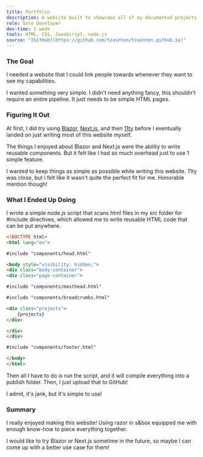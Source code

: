 ```yaml
---
title: Portfolio
description: A website built to showcase all of my documented projects.
role: Sole Developer
dev-time: 1 week
tools: HTML, CSS, JavaScript, node.js
source: "[GitHub](https://github.com/tzainten/tzainten.github.io)"
---
```


### The Goal

I needed a website that I could link people towards whenever they want to see my capabilities.

I wanted something very simple. I didn't need anything fancy, this shouldn't require an entire pipeline. It just needs to be simple HTML pages.

### Figuring It Out

At first, I did try using [Blazor](https://dotnet.microsoft.com/en-us/apps/aspnet/web-apps/blazor), [Next.js](https://nextjs.org/), and then [11ty](https://www.11ty.dev/) before I eventually landed on just writing most of this website myself.

The things I enjoyed about Blazor and Next.js were the ability to write reusable components. But it felt like I had so much overhead just to use 1 simple feature.

I wanted to keep things as simple as possible while writing this website. 11ty was close, but I felt like it wasn't quite the perfect fit for me. Honorable mention though!

### What I Ended Up Doing

I wrote a simple node.js script that scans html files in my src folder for <span class="brown">#include</span> directives, which allowed me to write reusable HTML code that can be put anywhere.

```html
<!DOCTYPE html>
<html lang="en">

#include "components/head.html"

<body style="visibility: hidden;">
<div class="body-container">
<div class="page-container">

#include "components/masthead.html"

#include "components/breadcrumbs.html"

<div class="projects">
    {projects}
</div>

</div>
</div>

#include "components/footer.html"

</body>
</html>
```

Then all I have to do is run the script, and it will compile everything into a publish folder. Then, I just upload that to GitHub!

I admit, it's jank, but it's simple to use!

### Summary

I really enjoyed making this website! Using razor in s&box equipped me with enough know-how to piece everything together.

I would like to try Blazor or Next.js sometime in the future, so maybe I can come up with a better use case for them!